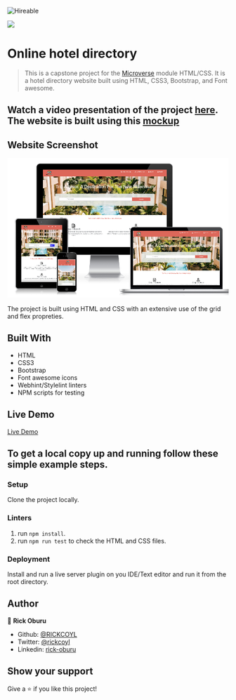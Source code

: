 ![Hireable](https://img.shields.io/badge/Hireable-yes-success)

![](https://img.shields.io/badge/-Microverse%20projects-blueviolet)

# Online hotel directory

> This is a capstone project for the [Microverse](https://www.microverse.org) module HTML/CSS. It is a hotel directory website built using HTML, CSS3, Bootstrap, and Font awesome.

## Watch a video presentation of the project [here](https://www.loom.com/share/c38f42ac4f94435da8f01fb6c11457c4). The website is built using this [mockup](https://www.behance.net/gallery/25563385/PatashuleKE)

## Website Screenshot

![screenshot](./assests/images/project-screenshot.png)

The project is built using HTML and CSS with an extensive use of the grid and flex propreties.

## Built With

- HTML
- CSS3
- Bootstrap
- Font awesome icons
- Webhint/Stylelint linters
- NPM scripts for testing

## Live Demo

[Live Demo ](https://raw.githack.com/RICKCOYL/Directory-of-Schools/development/index.html)

## To get a local copy up and running follow these simple example steps.

### Setup

Clone the project locally.

### Linters

1. run `npm install`.
2. run `npm run test` to check the HTML and CSS files.

### Deployment

Install and run a live server plugin on you IDE/Text editor and run it from the root directory.

## Author

👤 **Rick Oburu**

- Github: [@RICKCOYL](https://github.com/RICKCOYL)
- Twitter: [@rickcoyl](https://twitter.com/Rickcoyl)
- Linkedin: [rick-oburu](https://www.linkedin.com/in/rick-oburu-8627591a4/)

## Show your support

Give a ⭐️ if you like this project!
